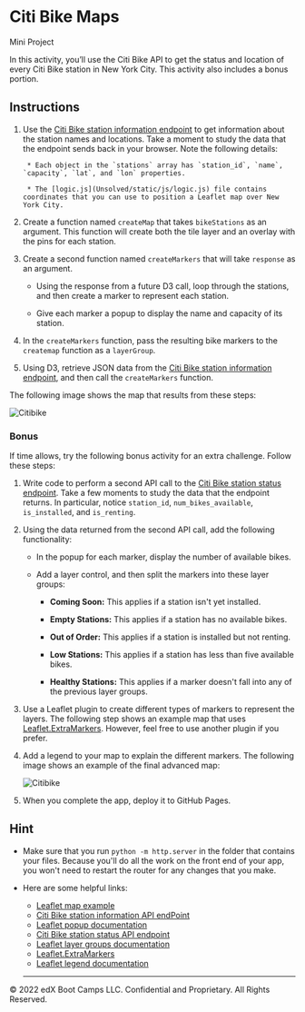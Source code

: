 # Citi Bike Maps #
Mini Project

In this activity, you’ll use the Citi Bike API to get the status and location of every Citi Bike station in New York City. This activity also includes a bonus portion.

## Instructions ##

1. Use the [Citi Bike station information endpoint](https://gbfs.citibikenyc.com/gbfs/en/station_information.json) to get information about the station names and locations. Take a moment to study the data that the endpoint sends back in your browser. Note the following details:

        * Each object in the `stations` array has `station_id`, `name`, `capacity`, `lat`, and `lon` properties.

        * The [logic.js](Unsolved/static/js/logic.js) file contains coordinates that you can use to position a Leaflet map over New York City.

2. Create a function named `createMap` that takes `bikeStations` as an argument. This function will create both the tile layer and an overlay with the pins for each station.

3. Create a second function named `createMarkers` that will take `response` as an argument.

    * Using the response from a future D3 call, loop through the stations, and then create a marker to represent each station.

    * Give each marker a popup to display the name and capacity of its station.

4. In the `createMarkers` function, pass the resulting bike markers to the `createmap` function as a `layerGroup`.

5. Using D3, retrieve JSON data from the [Citi Bike station information endpoint](https://gbfs.citibikenyc.com/gbfs/en/station_information.json), and then call the `createMarkers` function.

The following image shows the map that results from these steps:

![Citibike](Images/44-Citibike_basic.png)

### Bonus ###

If time allows, try the following bonus activity for an extra challenge. Follow these steps:

1. Write code to perform a second API call to the [Citi Bike station status endpoint](https://gbfs.citibikenyc.com/gbfs/en/station_status.json). Take a few moments to study the data that the endpoint returns. In particular, notice `station_id`, `num_bikes_available`, `is_installed`, and `is_renting`.

2. Using the data returned from the second API call, add the following functionality:

    * In the popup for each marker, display the number of available bikes.

    * Add a layer control, and then split the markers into these layer groups:

        * **Coming Soon:** This applies if a station isn't yet installed.

        * **Empty Stations:** This applies if a station has no available bikes.

        * **Out of Order:** This applies if a station is installed but not renting.

        * **Low Stations:** This applies if a station has less than five available bikes.

        * **Healthy Stations:** This applies if a marker doesn't fall into any of the previous layer groups.

3. Use a Leaflet plugin to create different types of markers to represent the layers. The following step shows an example map that uses [Leaflet.ExtraMarkers](https://github.com/coryasilva/Leaflet.ExtraMarkers). However, feel free to use another plugin if you prefer.

4. Add a legend to your map to explain the different markers. The following image shows an example of the final advanced map:

    ![Citibike](Images/44-Citibike_advanced.png)

5. When you complete the app, deploy it to GitHub Pages.

## Hint

* Make sure that you run `python -m http.server` in the folder that contains your files. Because you'll do all the work on the front end of your app, you won't need to restart the router for any changes that you make.

* Here are some helpful links:

    * [Leaflet map example](https://leafletjs.com/reference-1.7.1.html#map-example)
    * [Citi Bike station information API endPoint](https://gbfs.citibikenyc.com/gbfs/en/station_information.json)
    * [Leaflet popup documentation](http://leafletjs.com/reference.html#popup)
    * [Citi Bike station status API endpoint](https://gbfs.citibikenyc.com/gbfs/en/station_status.json)
    * [Leaflet layer groups documentation](http://leafletjs.com/examples/layers-control/)
    * [Leaflet.ExtraMarkers](https://github.com/coryasilva/Leaflet.ExtraMarkers)
    * [Leaflet legend documentation](http://leafletjs.com/examples/choropleth/#custom-legend-control)

  ---

© 2022 edX Boot Camps LLC. Confidential and Proprietary. All Rights Reserved.

